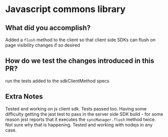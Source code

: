 # Javascript commons library

## What did you accomplish?
Added a `flush` method to the client so that client side SDKs can flush on page visibility changes if so desired

## How do we test the changes introduced in this PR?
run the tests added to the sdkClientMethod specs

## Extra Notes

Tested and working on js client sdk. Tests passed too. Having some difficulty getting the jest test to pass in the server side SDK build  - for some reason jest reports that it executes the `syncManager.flush` method twice. Not sure why that is happening. Tested and working with nodejs in any case.